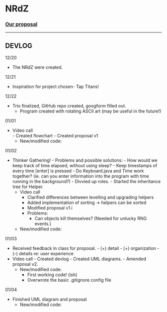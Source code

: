 # NRdZ
### [Our proposal](../proposal.pdf)
---
## DEVLOG

12/20 	
- The NRdZ were created.

12/21 	
- Inspiration for project chosen- Tap Titans! 

12/22 	
- Trio finalized, GitHub repo created, googform filled out.
  - Program created with rotating ASCII art (may be useful in the future!)
  
01/01 	
- Video call	 
		- Created flowchart
		- Created proposal v1
	- New/modified code: 
  
01/02 	
- Thinker Gathering!
		- Problems and possible solutions:
			- How would we keep track of time elapsed, without using sleep?
				- Keep timestamps of every time [enter] is pressed
			- Do Keyboard.java and Time work together? (ie. can you enter information into the program with time running in the background?)
		- Divvied up roles.
		- Started the inheritance tree for Helper.
	- Video call
		- Clarified differences between levelling and upgrading helpers 
		- Added implementation of sorting → helpers can be sorted 
		- Modified proposal v1.i
		- Problems:
			- Can objects kill themselves? (Needed for unlucky RNG events.)
	- New/modified code: 
  
01/03 	
- Received feedback in class for proposal.
		- (+) detail
		- (+) organization
		- (-) details re: user experience
- Video call
		- Created devlog
		- Created UML diagrams.
		- Amended proposal v2.
	- New/modified code: 
		- First working code! (ish) 
		- Overwrote the basic .gitignore config file
    
01/04	
- Finished UML diagram and proposal
	- New/modified code:
